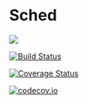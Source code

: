 # Sched

[![](https://img.shields.io/badge/docs-stable-blue.svg)](https://scls19fr.github.io/Sched.jl/stable)

[![Build Status](https://travis-ci.org/scls19fr/Sched.jl.svg?branch=master)](https://travis-ci.org/scls19fr/Sched.jl)

[![Coverage Status](https://coveralls.io/repos/scls19fr/Sched.jl/badge.svg?branch=master&service=github)](https://coveralls.io/github/scls19fr/Sched.jl?branch=master)

[![codecov.io](http://codecov.io/github/scls19fr/Sched.jl/coverage.svg?branch=master)](http://codecov.io/github/scls19fr/Sched.jl?branch=master)
